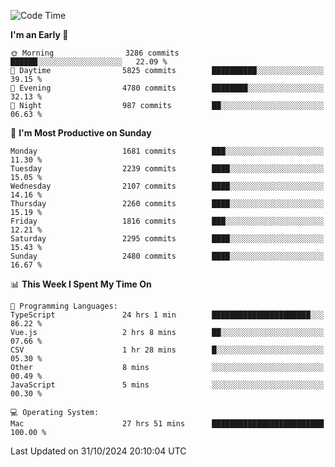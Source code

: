 <!--START_SECTION:waka-->
![Code Time](http://img.shields.io/badge/Code%20Time-4%2C483%20hrs%2010%20mins-blue)

**I'm an Early 🐤** 

```text
🌞 Morning                3286 commits        ██████░░░░░░░░░░░░░░░░░░░   22.09 % 
🌆 Daytime                5825 commits        ██████████░░░░░░░░░░░░░░░   39.15 % 
🌃 Evening                4780 commits        ████████░░░░░░░░░░░░░░░░░   32.13 % 
🌙 Night                  987 commits         ██░░░░░░░░░░░░░░░░░░░░░░░   06.63 % 
```
📅 **I'm Most Productive on Sunday** 

```text
Monday                   1681 commits        ███░░░░░░░░░░░░░░░░░░░░░░   11.30 % 
Tuesday                  2239 commits        ████░░░░░░░░░░░░░░░░░░░░░   15.05 % 
Wednesday                2107 commits        ████░░░░░░░░░░░░░░░░░░░░░   14.16 % 
Thursday                 2260 commits        ████░░░░░░░░░░░░░░░░░░░░░   15.19 % 
Friday                   1816 commits        ███░░░░░░░░░░░░░░░░░░░░░░   12.21 % 
Saturday                 2295 commits        ████░░░░░░░░░░░░░░░░░░░░░   15.43 % 
Sunday                   2480 commits        ████░░░░░░░░░░░░░░░░░░░░░   16.67 % 
```


📊 **This Week I Spent My Time On** 

```text
💬 Programming Languages: 
TypeScript               24 hrs 1 min        ██████████████████████░░░   86.22 % 
Vue.js                   2 hrs 8 mins        ██░░░░░░░░░░░░░░░░░░░░░░░   07.66 % 
CSV                      1 hr 28 mins        █░░░░░░░░░░░░░░░░░░░░░░░░   05.30 % 
Other                    8 mins              ░░░░░░░░░░░░░░░░░░░░░░░░░   00.49 % 
JavaScript               5 mins              ░░░░░░░░░░░░░░░░░░░░░░░░░   00.30 % 

💻 Operating System: 
Mac                      27 hrs 51 mins      █████████████████████████   100.00 % 
```


 Last Updated on 31/10/2024 20:10:04 UTC
<!--END_SECTION:waka-->
